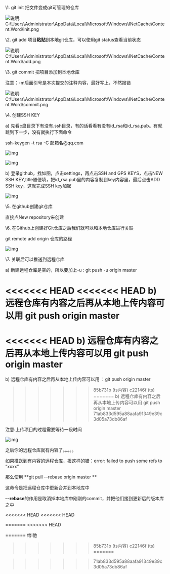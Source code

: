 \1.   git init 把文件变成git可管理的仓库

![说明: C:\Users\Administrator\AppData\Local\Microsoft\Windows\INetCache\Content.Word\init.png](file:///C:\Users\ADMINI~1\AppData\Local\Temp\msohtmlclip1\01\clip_image001.png)

 

\2.   git add 项目**粘贴**到本地git仓库，可以使用git status查看当前状态

![说明: C:\Users\Administrator\AppData\Local\Microsoft\Windows\INetCache\Content.Word\add.png](file:///C:\Users\ADMINI~1\AppData\Local\Temp\msohtmlclip1\01\clip_image002.png)

 

\3.   git commit 把项目添加到本地仓库

注意：-m后面引号是本次提交的注释内容，最好写上，不然报错

![说明: C:\Users\Administrator\AppData\Local\Microsoft\Windows\INetCache\Content.Word\commit.png](file:///C:\Users\ADMINI~1\AppData\Local\Temp\msohtmlclip1\01\clip_image003.png)

\4.   创建SSH KEY 

a)    先看c盘目录下有没有.ssh目录，有的话看看有没有id_rsa和id_rsa.pub。有就跳到下一步，没有就执行下面命令

ssh-keygen -t rsa -C [邮箱名@qq.com](mailto:邮箱名@qq.com)   

![img](file:///C:\Users\ADMINI~1\AppData\Local\Temp\msohtmlclip1\01\clip_image004.png)

![img](file:///C:\Users\ADMINI~1\AppData\Local\Temp\msohtmlclip1\01\clip_image005.png)

b)    登录github，找如图，点击settings，再点击SSH and GPS KEYS，点击NEW SSH KEY,title随便填，把id_rsa.pub里的内容复制到key内容里，最后点击ADD SSH key，这就完成SSH key加密

![img](file:///C:\Users\ADMINI~1\AppData\Local\Temp\msohtmlclip1\01\clip_image006.png)

\5.   在github创建git仓库

直接点New repository来创建

 

\6.   在Github上创建好Git仓库之后我们就可以和本地仓库进行关联

git remote add origin 仓库的路径

![img](file:///C:\Users\ADMINI~1\AppData\Local\Temp\msohtmlclip1\01\clip_image004.png)

 

\7.   关联后可以推送到远程仓库

a)  新建远程仓库是空的，所以要加上-u :  git push -u origin master

<<<<<<< HEAD
<<<<<<< HEAD
b)  远程仓库有内容之后再从本地上传内容可以用 git push origin master
=======
<<<<<<< HEAD
b)  远程仓库有内容之后再从本地上传内容可以用 git push origin master
=======
b)  远程仓库有内容之后再从本地上传内容可以用 ：git push origin master
>>>>>>> 85b731b (ts内容)
>>>>>>> c22146f (ts)
=======
b)  远程仓库有内容之后再从本地上传内容可以用 git push origin master
>>>>>>> 71ab833d595a88aafa91349e39c3d05a73db86af

注意:上传项目的过程需要等待一段时间

![img](file:///C:\Users\ADMINI~1\AppData\Local\Temp\msohtmlclip1\01\clip_image007.png)

 

 

之后你的远程仓库就有内容了。。。。。

 

 

 

如果推送到有内容的远程仓库，报这样的错：error: failed to push some refs to “xxxx”

 那么使用  **git pull --rebase origin master ** 

 这命令是把远程仓库中更新合并到本地库中

**–-rebase**的作用是取消掉本地库中刚刚的commit，并把他们接到更新后的版本库之中

 

 

 

 

 

 

 

 

 

 

<<<<<<< HEAD
<<<<<<< HEAD
 
=======
<<<<<<< HEAD
 
=======
 给i他
>>>>>>> 85b731b (ts内容)
>>>>>>> c22146f (ts)
=======
 
>>>>>>> 71ab833d595a88aafa91349e39c3d05a73db86af
